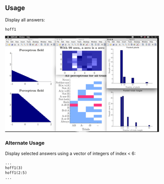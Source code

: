 ## Usage
Display all answers:
```
hoff1
```
![all answes](all.png)

### Alternate Usage
Display selected answers using a vector of integers of index < 6:
```
...
hoff1(3)
hoff1(2:5)
...
```
